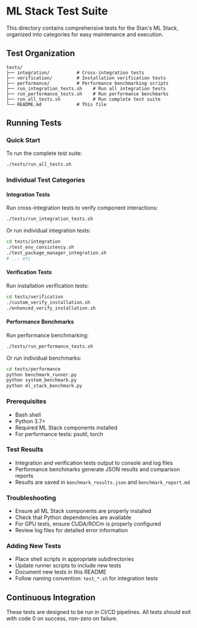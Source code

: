 # ML Stack Test Suite

This directory contains comprehensive tests for the Stan's ML Stack, organized into categories for easy maintenance and execution.

## Test Organization

```
tests/
├── integration/          # Cross-integration tests
├── verification/         # Installation verification tests
├── performance/          # Performance benchmarking scripts
├── run_integration_tests.sh    # Run all integration tests
├── run_performance_tests.sh    # Run performance benchmarks
├── run_all_tests.sh            # Run complete test suite
└── README.md             # This file
```

## Running Tests

### Quick Start

To run the complete test suite:

```bash
./tests/run_all_tests.sh
```

### Individual Test Categories

#### Integration Tests

Run cross-integration tests to verify component interactions:

```bash
./tests/run_integration_tests.sh
```

Or run individual integration tests:

```bash
cd tests/integration
./test_env_consistency.sh
./test_package_manager_integration.sh
# ... etc
```

#### Verification Tests

Run installation verification tests:

```bash
cd tests/verification
./custom_verify_installation.sh
./enhanced_verify_installation.sh
```

#### Performance Benchmarks

Run performance benchmarking:

```bash
./tests/run_performance_tests.sh
```

Or run individual benchmarks:

```bash
cd tests/performance
python benchmark_runner.py
python system_benchmark.py
python ml_stack_benchmark.py
```

### Prerequisites

- Bash shell
- Python 3.7+
- Required ML Stack components installed
- For performance tests: psutil, torch

### Test Results

- Integration and verification tests output to console and log files
- Performance benchmarks generate JSON results and comparison reports
- Results are saved in `benchmark_results.json` and `benchmark_report.md`

### Troubleshooting

- Ensure all ML Stack components are properly installed
- Check that Python dependencies are available
- For GPU tests, ensure CUDA/ROCm is properly configured
- Review log files for detailed error information

### Adding New Tests

- Place shell scripts in appropriate subdirectories
- Update runner scripts to include new tests
- Document new tests in this README
- Follow naming convention: `test_*.sh` for integration tests

## Continuous Integration

These tests are designed to be run in CI/CD pipelines. All tests should exit with code 0 on success, non-zero on failure.
